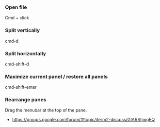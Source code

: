 ### Open file

Cmd + click


### Split vertically

cmd-d


### Split horizontally

cmd-shift-d


### Maximize current panel / restore all panels

cmd-shift-enter


### Rearrange panes

Drag the menubar at the top of the pane.

* https://groups.google.com/forum/#!topic/iterm2-discuss/GIARStjmgEQ